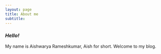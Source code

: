 ```yaml
---
layout: page
title: About me
subtitle:  
---
```


### _Hello!_ 

My name is Aishwarya Rameshkumar, Aish for short. Welcome to my blog. 
